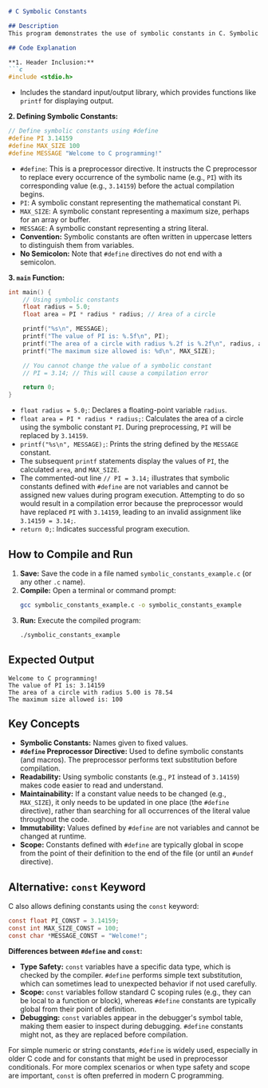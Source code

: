 ```markdown
# C Symbolic Constants

## Description
This program demonstrates the use of symbolic constants in C. Symbolic constants are names given to constant values, making the code more readable and maintainable. They are typically defined using the `#define` preprocessor directive.

## Code Explanation

**1. Header Inclusion:**
```c
#include <stdio.h>
```
*   Includes the standard input/output library, which provides functions like `printf` for displaying output.

**2. Defining Symbolic Constants:**
```c
// Define symbolic constants using #define
#define PI 3.14159
#define MAX_SIZE 100
#define MESSAGE "Welcome to C programming!"
```
*   `#define`: This is a preprocessor directive. It instructs the C preprocessor to replace every occurrence of the symbolic name (e.g., `PI`) with its corresponding value (e.g., `3.14159`) before the actual compilation begins.
*   `PI`: A symbolic constant representing the mathematical constant Pi.
*   `MAX_SIZE`: A symbolic constant representing a maximum size, perhaps for an array or buffer.
*   `MESSAGE`: A symbolic constant representing a string literal.
*   **Convention:** Symbolic constants are often written in uppercase letters to distinguish them from variables.
*   **No Semicolon:** Note that `#define` directives do not end with a semicolon.

**3. `main` Function:**
```c
int main() {
    // Using symbolic constants
    float radius = 5.0;
    float area = PI * radius * radius; // Area of a circle

    printf("%s\n", MESSAGE);
    printf("The value of PI is: %.5f\n", PI);
    printf("The area of a circle with radius %.2f is %.2f\n", radius, area);
    printf("The maximum size allowed is: %d\n", MAX_SIZE);

    // You cannot change the value of a symbolic constant
    // PI = 3.14; // This will cause a compilation error

    return 0;
}
```
*   `float radius = 5.0;`: Declares a floating-point variable `radius`.
*   `float area = PI * radius * radius;`: Calculates the area of a circle using the symbolic constant `PI`. During preprocessing, `PI` will be replaced by `3.14159`.
*   `printf("%s\n", MESSAGE);`: Prints the string defined by the `MESSAGE` constant.
*   The subsequent `printf` statements display the values of `PI`, the calculated `area`, and `MAX_SIZE`.
*   The commented-out line `// PI = 3.14;` illustrates that symbolic constants defined with `#define` are not variables and cannot be assigned new values during program execution. Attempting to do so would result in a compilation error because the preprocessor would have replaced `PI` with `3.14159`, leading to an invalid assignment like `3.14159 = 3.14;`.
*   `return 0;`: Indicates successful program execution.

## How to Compile and Run

1.  **Save:** Save the code in a file named `symbolic_constants_example.c` (or any other `.c` name).
2.  **Compile:** Open a terminal or command prompt:
    ```bash
    gcc symbolic_constants_example.c -o symbolic_constants_example
    ```
3.  **Run:** Execute the compiled program:
    ```bash
    ./symbolic_constants_example
    ```

## Expected Output

```
Welcome to C programming!
The value of PI is: 3.14159
The area of a circle with radius 5.00 is 78.54
The maximum size allowed is: 100
```

## Key Concepts

*   **Symbolic Constants:** Names given to fixed values.
*   **`#define` Preprocessor Directive:** Used to define symbolic constants (and macros). The preprocessor performs text substitution before compilation.
*   **Readability:** Using symbolic constants (e.g., `PI` instead of `3.14159`) makes code easier to read and understand.
*   **Maintainability:** If a constant value needs to be changed (e.g., `MAX_SIZE`), it only needs to be updated in one place (the `#define` directive), rather than searching for all occurrences of the literal value throughout the code.
*   **Immutability:** Values defined by `#define` are not variables and cannot be changed at runtime.
*   **Scope:** Constants defined with `#define` are typically global in scope from the point of their definition to the end of the file (or until an `#undef` directive).

## Alternative: `const` Keyword

C also allows defining constants using the `const` keyword:
```c
const float PI_CONST = 3.14159;
const int MAX_SIZE_CONST = 100;
const char *MESSAGE_CONST = "Welcome!";
```
**Differences between `#define` and `const`:**
*   **Type Safety:** `const` variables have a specific data type, which is checked by the compiler. `#define` performs simple text substitution, which can sometimes lead to unexpected behavior if not used carefully.
*   **Scope:** `const` variables follow standard C scoping rules (e.g., they can be local to a function or block), whereas `#define` constants are typically global from their point of definition.
*   **Debugging:** `const` variables appear in the debugger's symbol table, making them easier to inspect during debugging. `#define` constants might not, as they are replaced before compilation.

For simple numeric or string constants, `#define` is widely used, especially in older C code and for constants that might be used in preprocessor conditionals. For more complex scenarios or when type safety and scope are important, `const` is often preferred in modern C programming.

```